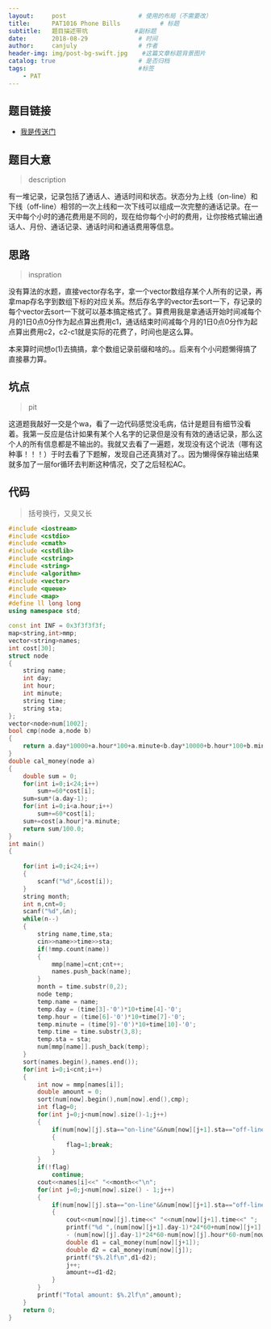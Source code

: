```yaml
---
layout:     post                    # 使用的布局（不需要改）
title:      PAT1016 Phone Bills           # 标题 
subtitle:   题目描述带坑             #副标题
date:       2018-08-29              # 时间
author:     canjuly                 # 作者
header-img: img/post-bg-swift.jpg    #这篇文章标题背景图片
catalog: true                       # 是否归档
tags:                               #标签
    - PAT
---
```


## 题目链接

* [我是传送门](https://pintia.cn/problem-sets/994805342720868352/problems/994805493648703488)

## 题目大意
>description

有一堆记录，记录包括了通话人、通话时间和状态。状态分为上线（on-line）和下线（off-line）相邻的一次上线和一次下线可以组成一次完整的通话记录。在一天中每个小时的通花费用是不同的，现在给你每个小时的费用，让你按格式输出通话人、月份、通话记录、通话时间和通话费用等信息。

## 思路
>inspration

没有算法的水题，直接vector存名字，拿一个vector数组存某个人所有的记录，再拿map存名字到数组下标的对应关系。然后存名字的vector去sort一下，存记录的每个vector去sort一下就可以基本搞定格式了。算费用我是拿通话开始时间减每个月的1日0点0分作为起点算出费用c1，通话结束时间减每个月的1日0点0分作为起点算出费用c2，c2-c1就是实际的花费了，时间也是这么算。

本来算时间想o(1)去搞搞，拿个数组记录前缀和啥的。。后来有个小问题懒得搞了直接暴力算。

## 坑点
>pit

这道题我敲好一交是个wa，看了一边代码感觉没毛病，估计是题目有细节没看着。我第一反应是估计如果有某个人名字的记录但是没有有效的通话记录，那么这个人的所有信息都是不输出的。我就又去看了一遍题，发现没有这个说法（哪有这种事！！！）于时去看了下题解，发现自己还真猜对了。。因为懒得保存输出结果就多加了一层for循环去判断这种情况，交了之后轻松AC。

## 代码
>括号换行，又臭又长

``` c++
#include <iostream>  
#include <cstdio>  
#include <cmath>  
#include <cstdlib>  
#include <cstring>  
#include <string>  
#include <algorithm>  
#include <vector>  
#include <queue>  
#include <map>  
#define ll long long  
using namespace std;  

const int INF = 0x3f3f3f3f;
map<string,int>mmp;
vector<string>names;
int cost[30];
struct node
{
	string name;
	int day;
	int hour;
	int minute;
	string time;
	string sta;
}; 
vector<node>num[1002];
bool cmp(node a,node b)
{
	return a.day*10000+a.hour*100+a.minute<b.day*10000+b.hour*100+b.minute;
}
double cal_money(node a)
{
	double sum = 0;
	for(int i=0;i<24;i++)
		sum+=60*cost[i];
	sum=sum*(a.day-1);
	for(int i=0;i<a.hour;i++)
		sum+=60*cost[i];
	sum+=cost[a.hour]*a.minute;
	return sum/100.0;
}
int main()
{
	
	for(int i=0;i<24;i++)
	{
		scanf("%d",&cost[i]);
	}
	string month;
	int n,cnt=0;
	scanf("%d",&n);
	while(n--)
	{
		string name,time,sta;
		cin>>name>>time>>sta;
		if(!mmp.count(name))
		{
			mmp[name]=cnt;cnt++;
			names.push_back(name);
		}
		month = time.substr(0,2);
		node temp;
		temp.name = name;
		temp.day = (time[3]-'0')*10+time[4]-'0';
		temp.hour = (time[6]-'0')*10+time[7]-'0';
		temp.minute = (time[9]-'0')*10+time[10]-'0';
		temp.time = time.substr(3,8);
		temp.sta = sta;
		num[mmp[name]].push_back(temp);
	}
	sort(names.begin(),names.end());
	for(int i=0;i<cnt;i++)
	{
		int now = mmp[names[i]];
		double amount = 0;
		sort(num[now].begin(),num[now].end(),cmp);
		int flag=0;
		for(int j=0;j<num[now].size()-1;j++)
		{
			if(num[now][j].sta=="on-line"&&num[now][j+1].sta=="off-line")
			{
				flag=1;break;
			}
		}
		if(!flag)
			continue;
		cout<<names[i]<<" "<<month<<"\n";
		for(int j=0;j<num[now].size() - 1;j++)
		{
			if(num[now][j].sta=="on-line"&&num[now][j+1].sta=="off-line")
			{
				cout<<num[now][j].time<<" "<<num[now][j+1].time<<" ";
				printf("%d ",(num[now][j+1].day-1)*24*60+num[now][j+1].hour*60+num[now][j+1].minute
				- (num[now][j].day-1)*24*60-num[now][j].hour*60-num[now][j].minute);
				double d1 = cal_money(num[now][j+1]);
				double d2 = cal_money(num[now][j]);
				printf("$%.2lf\n",d1-d2);
				j++;
				amount+=d1-d2;
			}
		}
		printf("Total amount: $%.2lf\n",amount);
	}
	return 0;
}
```